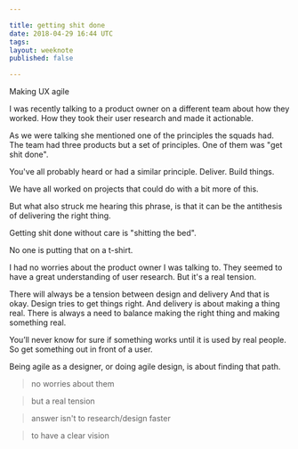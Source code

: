 ```yaml
---

title: getting shit done
date: 2018-04-29 16:44 UTC
tags:
layout: weeknote
published: false

---
```


Making UX agile

I was recently talking to a product owner on a different team about how they worked. How they took their user research and made it actionable.

As we were talking she mentioned one of the principles the squads had. The team had three products but a set of principles. One of them was "get shit done".

You've all probably heard or had a similar principle. Deliver. Build things.

We have all worked on projects that could do with a bit more of this.

But what also struck me hearing this phrase, is that it can be the antithesis of delivering the right thing.

Getting shit done without care is "shitting the bed".

No one is putting that on a t-shirt.

I had no worries about the product owner I was talking to. They seemed to have a great understanding of user research. But it's a real tension.

There will always be a tension between design and delivery
And that is okay. Design tries to get things right. And delivery is about making a thing real. There is always a need to balance making the right thing and making something real.

You’ll never know for sure if something works until it is used by real people. So get something out in front of a user.

Being agile as a designer, or doing agile design, is about finding that path.

> no worries about them

> but a real tension

> answer isn't to research/design faster

> to have a clear vision
